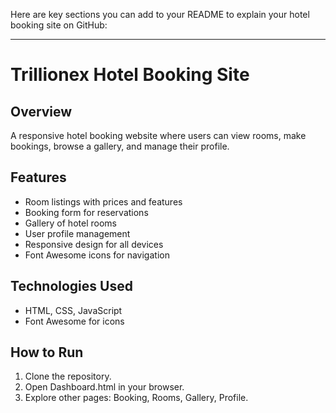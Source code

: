 Here are key sections you can add to your README to explain your hotel booking site on GitHub:

---

# Trillionex Hotel Booking Site

## Overview
A responsive hotel booking website where users can view rooms, make bookings, browse a gallery, and manage their profile.

## Features
- Room listings with prices and features
- Booking form for reservations
- Gallery of hotel rooms
- User profile management
- Responsive design for all devices
- Font Awesome icons for navigation

## Technologies Used
- HTML, CSS, JavaScript
- Font Awesome for icons

## How to Run
1. Clone the repository.
2. Open Dashboard.html in your browser.
3. Explore other pages: Booking, Rooms, Gallery, Profile.


